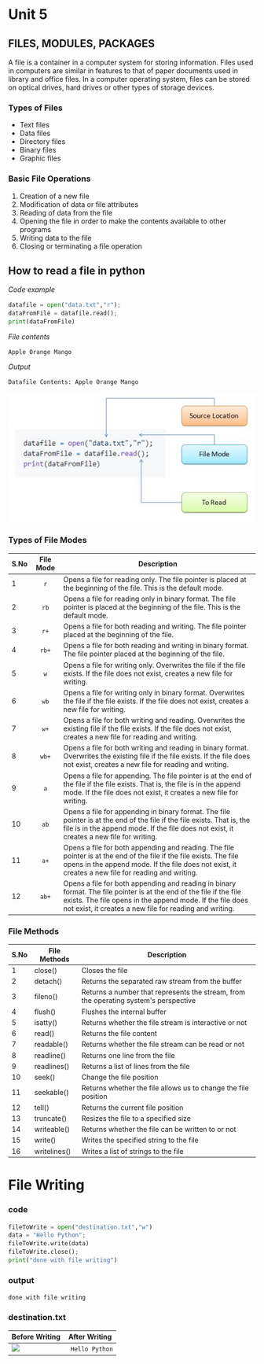 # Unit 5
## FILES, MODULES, PACKAGES

A file is a container in a computer system for storing information. Files used in computers are similar in features to that of paper documents used in library and office files. In a computer operating system, files can be stored on optical drives, hard drives or other types of storage devices.

### Types of Files

* Text files
* Data files
* Directory files
* Binary files
* Graphic files

### Basic File Operations

1. Creation of a new file
2. Modification of data or file attributes
3. Reading of data from the file
4. Opening the file in order to make the contents available to other programs
5. Writing data to the file
6. Closing or terminating a file operation

## How to read a file in python
*Code example*
```python
datafile = open("data.txt","r");
dataFromFile = datafile.read();
print(dataFromFile)
```
*File contents*
```file
Apple Orange Mango
```
*Output*
```console
Datafile Contents: Apple Orange Mango
```

![](/img/fileintro.JPG)

### Types of File Modes

| S.No | File Mode | Description |
|--- |:---:|--- |
| 1 | `r` | Opens a file for reading only. The file pointer is placed at the beginning of the file. This is the default mode. |
| 2 | `rb` | Opens a file for reading only in binary format. The file pointer is placed at the beginning of the file. This is the default mode. |
| 3 | `r+` | Opens a file for both reading and writing. The file pointer placed at the beginning of the file. |
|4|`rb+`|Opens a file for both reading and writing in binary format. The file pointer placed at the beginning of the file.|
|5|`w`|Opens a file for writing only. Overwrites the file if the file exists. If the file does not exist, creates a new file for writing.|
|6|`wb`|Opens a file for writing only in binary format. Overwrites the file if the file exists. If the file does not exist, creates a new file for writing.|
|7|`w+`|Opens a file for both writing and reading. Overwrites the existing file if the file exists. If the file does not exist, creates a new file for reading and writing.|
|8|`wb+`|Opens a file for both writing and reading in binary format. Overwrites the existing file if the file exists. If the file does not exist, creates a new file for reading and writing.|
|9|`a`|Opens a file for appending. The file pointer is at the end of the file if the file exists. That is, the file is in the append mode. If the file does not exist, it creates a new file for writing.|
|10|`ab`|Opens a file for appending in binary format. The file pointer is at the end of the file if the file exists. That is, the file is in the append mode. If the file does not exist, it creates a new file for writing.|
|11|`a+`|Opens a file for both appending and reading. The file pointer is at the end of the file if the file exists. The file opens in the append mode. If the file does not exist, it creates a new file for reading and writing.|
|12|`ab+`|Opens a file for both appending and reading in binary format. The file pointer is at the end of the file if the file exists. The file opens in the append mode. If the file does not exist, it creates a new file for reading and writing.|

### File Methods
|S.No|File Methods|Description|
|----|------------|-----------|
|1   |close()	 |Closes the file|
|2   |detach()	 |Returns the separated raw stream from the buffer|
|3   |fileno()	 |Returns a number that represents the stream, from the operating system's perspective|
|4   |flush()	 |Flushes the internal buffer|
|5   |isatty()	 |Returns whether the file stream is interactive or not|
|6   |read()	     |Returns the file content|
|7   |readable()	 |Returns whether the file stream can be read or not|
|8   |readline()	 |Returns one line from the file|
|9   |readlines() |Returns a list of lines from the file|
|10  |seek()	     |Change the file position|
|11  |seekable()	 |Returns whether the file allows us to change the file position|
|12  |tell()	     |Returns the current file position|
|13  |truncate()	 |Resizes the file to a specified size|
|14  |writeable() |Returns whether the file can be written to or not|
|15  |write()	 |Writes the specified string to the file|
|16  |writelines()|Writes a list of strings to the file|

# File Writing
### code
```python
fileToWrite = open("destination.txt","w")
data = "Hello Python";
fileToWrite.write(data)
fileToWrite.close();
print("done with file writing")
```
### output
```
done with file writing
```
### destination.txt
|Before Writing|After Writing |
|--|--|
|![](https://github.com/rajasekaranap/pythonFDP/blob/master/img/afw.JPG)| ``` Hello Python``` |


<!--stackedit_data:
eyJoaXN0b3J5IjpbLTM2MjMzOTM4OSwtNzU1NDI5NDQzLC0xNT
I4MDcxMTkwLC03NTU0Mjk0NDMsLTIwNzA5NjY1NTQsLTQxODk4
MDA5Ml19
-->